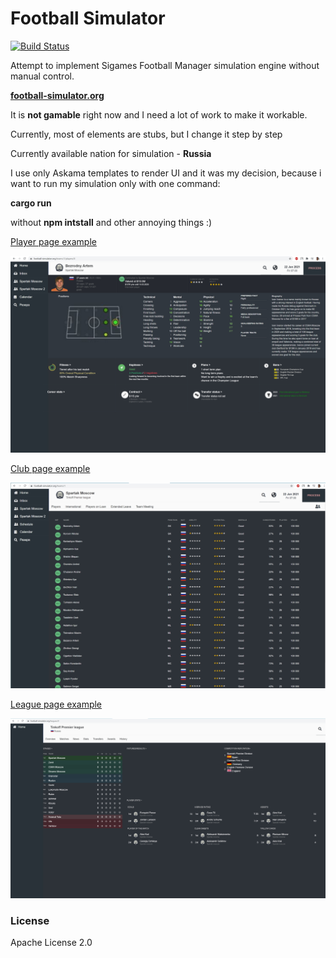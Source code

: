 # Football Simulator 
[![Build Status](http://drone.zoxexivo.com/api/badges/ZOXEXIVO/football-simulator/status.svg)](http://drone.zoxexivo.com/ZOXEXIVO/football-simulator)

Attempt to implement Sigames Football Manager simulation engine without manual control.

**[football-simulator.org](https://football-simulator.org)**

It is **not gamable** right now and I need a lot of work to make it workable.

Currently, most of elements are stubs, but I change it step by step

Currently available nation for simulation - **Russia**

I use only Askama templates to render UI and it was my decision, because i want to run my simulation only with one command:

**cargo run**

without **npm intstall** and other annoying things :) 

[Player page example](https://football-simulator.org/teams/1/players/1)

![alt text](docs/images/player.jpg "Player page")

[Club page example](https://football-simulator.org/teams/1)

![alt text](docs/images/club.jpg "Club page")

[League page example](https://football-simulator.org/leagues/0)

![alt text](docs/images/league.jpg "League page")

### License

Apache License 2.0